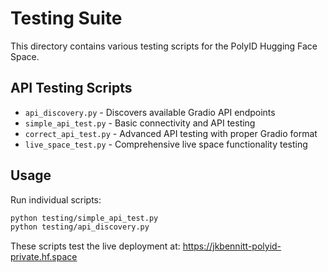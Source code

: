# Testing Suite

This directory contains various testing scripts for the PolyID Hugging Face Space.

## API Testing Scripts

- `api_discovery.py` - Discovers available Gradio API endpoints
- `simple_api_test.py` - Basic connectivity and API testing
- `correct_api_test.py` - Advanced API testing with proper Gradio format
- `live_space_test.py` - Comprehensive live space functionality testing

## Usage

Run individual scripts:
```bash
python testing/simple_api_test.py
python testing/api_discovery.py
```

These scripts test the live deployment at:
https://jkbennitt-polyid-private.hf.space
